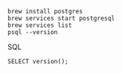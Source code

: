 ```
brew install postgres
brew services start postgresql  
brew services list  
psql --version
```


SQL
```
SELECT version();
```
